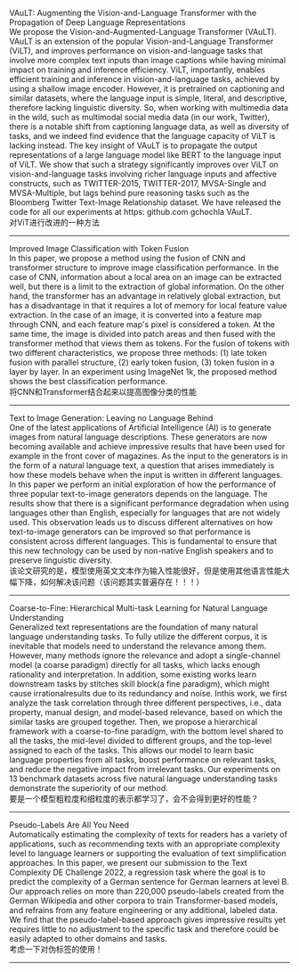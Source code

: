 VAuLT: Augmenting the Vision-and-Language Transformer with the Propagation of Deep Language Representations     
We propose the Vision-and-Augmented-Language Transformer (VAuLT). VAuLT is an extension of the popular Vision-and-Language Transformer (ViLT), and improves performance on vision-and-language tasks that involve more complex text inputs than image captions while having minimal impact on training and inference efficiency. ViLT, importantly, enables efficient training and inference in vision-and-language tasks, achieved by using a shallow image encoder. However, it is pretrained on captioning and similar datasets, where the language input is simple, literal, and descriptive, therefore lacking linguistic diversity. So, when working with multimedia data in the wild, such as multimodal social media data (in our work, Twitter), there is a notable shift from captioning language data, as well as diversity of tasks, and we indeed find evidence that the language capacity of ViLT is lacking instead. The key insight of VAuLT is to propagate the output representations of a large language model like BERT to the language input of ViLT. We show that such a strategy significantly improves over ViLT on vision-and-language tasks involving richer language inputs and affective constructs, such as TWITTER-2015, TWITTER-2017, MVSA-Single and MVSA-Multiple, but lags behind pure reasoning tasks such as the Bloomberg Twitter Text-Image Relationship dataset. We have released the code for all our experiments at https: github.com gchochla VAuLT.     
对ViT进行改进的一种方法

-----
Improved Image Classification with Token Fusion     
In this paper, we propose a method using the fusion of CNN and transformer structure to improve image classification performance. In the case of CNN, information about a local area on an image can be extracted well, but there is a limit to the extraction of global information. On the other hand, the transformer has an advantage in relatively global extraction, but has a disadvantage in that it requires a lot of memory for local feature value extraction. In the case of an image, it is converted into a feature map through CNN, and each feature map's pixel is considered a token. At the same time, the image is divided into patch areas and then fused with the transformer method that views them as tokens. For the fusion of tokens with two different characteristics, we propose three methods: (1) late token fusion with parallel structure, (2) early token fusion, (3) token fusion in a layer by layer. In an experiment using ImageNet 1k, the proposed method shows the best classification performance.      
将CNN和Transformer结合起来以提高图像分类的性能

-------
Text to Image Generation: Leaving no Language Behind    
One of the latest applications of Artificial Intelligence (AI) is to generate images from natural language descriptions. These generators are now becoming available and achieve impressive results that have been used for example in the front cover of magazines. As the input to the generators is in the form of a natural language text, a question that arises immediately is how these models behave when the input is written in different languages. In this paper we perform an initial exploration of how the performance of three popular text-to-image generators depends on the language. The results show that there is a significant performance degradation when using languages other than English, especially for languages that are not widely used. This observation leads us to discuss different alternatives on how text-to-image generators can be improved so that performance is consistent across different languages. This is fundamental to ensure that this new technology can be used by non-native English speakers and to preserve linguistic diversity.    
该论文研究的是，模型使用英文文本作为输入性能很好，但是使用其他语言性能大幅下降，如何解决该问题（该问题其实普遍存在！！！）

------
Coarse-to-Fine: Hierarchical Multi-task Learning for Natural Language Understanding     
Generalized text representations are the foundation of many natural language understanding tasks. To fully utilize the different corpus, it is inevitable that models need to understand the relevance among them. However, many methods ignore the relevance and adopt a single-channel model (a coarse paradigm) directly for all tasks, which lacks enough rationality and interpretation. In addition, some existing works learn downstream tasks by stitches skill block(a fine paradigm), which might cause irrationalresults due to its redundancy and noise. Inthis work, we first analyze the task correlation through three different perspectives, i.e., data property, manual design, and model-based relevance, based on which the similar tasks are grouped together. Then, we propose a hierarchical framework with a coarse-to-fine paradigm, with the bottom level shared to all the tasks, the mid-level divided to different groups, and the top-level assigned to each of the tasks. This allows our model to learn basic language properties from all tasks, boost performance on relevant tasks, and reduce the negative impact from irrelevant tasks. Our experiments on 13 benchmark datasets across five natural language understanding tasks demonstrate the superiority of our method.     
要是一个模型粗粒度和细粒度的表示都学习了，会不会得到更好的性能？

------
Pseudo-Labels Are All You Need    
Automatically estimating the complexity of texts for readers has a variety of applications, such as recommending texts with an appropriate complexity level to language learners or supporting the evaluation of text simplification approaches. In this paper, we present our submission to the Text Complexity DE Challenge 2022, a regression task where the goal is to predict the complexity of a German sentence for German learners at level B. Our approach relies on more than 220,000 pseudo-labels created from the German Wikipedia and other corpora to train Transformer-based models, and refrains from any feature engineering or any additional, labeled data. We find that the pseudo-label-based approach gives impressive results yet requires little to no adjustment to the specific task and therefore could be easily adapted to other domains and tasks.      
考虑一下对伪标签的使用！

------
